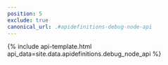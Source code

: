 ```yaml
---
position: 5
exclude: true
canonical_url: .#apidefinitions-debug-node-api
---
```

{% include api-template.html api_data=site.data.apidefinitions.debug_node_api %}
